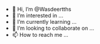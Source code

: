 - 👋 Hi, I’m @Wasdeertths
- 👀 I’m interested in ...
- 🌱 I’m currently learning ...
- 💞️ I’m looking to collaborate on ...
- 📫 How to reach me ...

<!---
Wasdeertths/Wasdeertths is a ✨ special ✨ repository because its `README.md` (this file) appears on your GitHub profile.
You can click the Preview link to take a look at your changes.
--->
